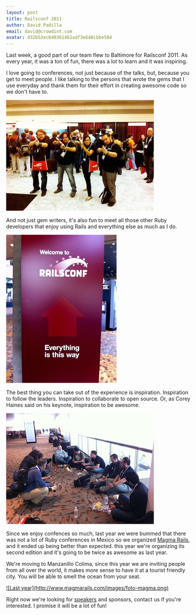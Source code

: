```yaml
---
layout: post
title: Railsconf 2011
author: David Padilla
email: david@crowdint.com
avatar: d32b52ec6403614b1adf3e648cbbe584
---
```


Last week, a good part of our team flew to Baltimore for Railsconf 2011. As
every year, it was a ton of fun, there was a lot to learn and it was inspiring.

I love going to conferences, not just because of the talks, but, because you
get to meet people. I like talking to the persons that wrote the gems that
I use everyday and thank them for their effort in creating awesome code so
we don't have to.

![The Crowd Interactive team](/images/2011/05/24/guns.jpg)

And not just gem writers, it's also fun to meet all those other Ruby
developers that enjoy using Rails and everything else as much as I do.

![The sign](/images/2011/05/24/sign.jpg)

The best thing you can take out of the experience is inspiration.
Inspiration to follow the leaders. Inspiration to collaborate to open
source. Or, as Corey Haines said on his keynote, inspiration to be awesome.

![Friends at Railsconf](/images/2011/05/24/friends.jpg)

Since we enjoy confences so much, last year we were bummed that there was not
a lot of Ruby conferences in Mexico so we organized
[Magma Rails](http://www.magmarails.com), and it ended
up being better than expected. this year we're organizing its second edition
and it's going to be twice as awesome as last year.

We're moving to Manzanillo Colima, since this year we are inviting people
from all over the world, it makes more sense to have it at a tourist friendly
city. You will be able to smell the ocean from your seat.

<a href="http://www.magmarails.com">
![Last year](http://www.magmarails.com/images/foto-magma.png)
</a>

Right now we're looking for [speakers](http://http://www.magmarails.com/callforpapers)
and sponsors, contact us if you're interested. I promise it will be a lot of fun!

